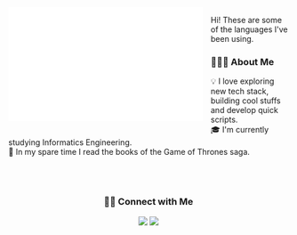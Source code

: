 

<img width="350vw" src="https://github.com/federicopratto/github-stats/blob/master/generated/languages.svg" align="left" style="margin: 0 1em 1em 0">

Hi! These are some of the languages I've been using.

### 👨🏻‍💻 About Me

💡 I love exploring new tech stack, building cool stuffs and develop quick scripts.\
🎓 I'm currently studying Informatics Engineering.\
🐺 In my spare time I read the books of the Game of Thrones saga.

<div align="center">
<br />
<br />

### 🤝🏻 Connect with Me

<a href="mailto:fede.pratto@gmail.com"><img src="https://img.shields.io/badge/-fede.pratto@gmail.com-D14836?style=flat&logo=Gmail&logoColor=white"/></a>
<a href="https://linkedin.com/in/federico-pratto"><img src="https://img.shields.io/badge/-Federico%20Pratto-0077B5?style=flat&logo=Linkedin&logoColor=white"/></a>
</div>

